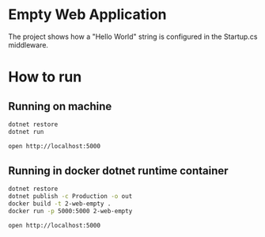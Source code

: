 # Empty Web Application
The project shows how a "Hello World" string is configured in the Startup.cs middleware.

# How to run
## Running on machine
```bash
dotnet restore
dotnet run

open http://localhost:5000
```

## Running in docker dotnet runtime container
```bash
dotnet restore
dotnet publish -c Production -o out
docker build -t 2-web-empty .
docker run -p 5000:5000 2-web-empty

open http://localhost:5000
```